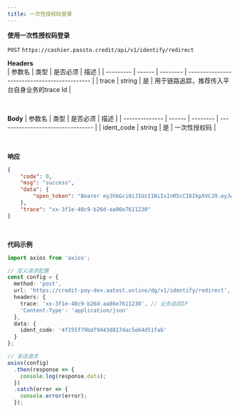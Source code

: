 ```yaml
---
title: 一次性授权码登录
---
```

**使用一次性授权码登录**

`POST` `https://cashier.passto.credit/api/v1/identify/redirect`
<br/>


**Headers**  
| 参数名    | 类型   | 是否必须 | 描述                                         |
| --------- | ------ | -------- | -------------------------------------------- |
| trace     | string | 是       | 用于链路追踪，推荐传入平台自身业务的trace Id |


<br/>

**Body**
| 参数名         | 类型   | 是否必须 | 描述                              |
| -------------- | ------ | -------- | --------------------------------- |
| ident_code      | string | 是       | 一次性授权码     |

<br/>

**响应**
```json
{
    "code": 0,
    "msg": "success",
    "data": {
        "open_token": "Bearer eyJhbGciOiJIUzI1NiIsInR5cCI6IkpXVCJ9.eyJwcm9qZWN0SWQiOiI2NzI4ZDgyYjAwMTBhZThhYzVlOSIsInBsYXRmb3JtSWQiOiIzMjhjZjk1OTUwZjU0Zjg5YTJkZDRjM2JmOThhYzVmYiIsInBsYXRmb3JtVXNlcklkIjoiNDczXzMyXzg2MDAwNjk4IiwidXNlcklkIjoiNjczYjEyYTcwMDJiYTk3ZjY0MTYiLCJzZWNyZXQiOiIzMWM5MjIiLCJpZGVudENvZGUiOiJiYjE1YTUwMWQyMzU0YWViOTM3MTYwYzY3YjM1ODBhNiIsImlhdCI6MTczMjUzNDUxNSwiZXhwIjoxNzMyNTM4MTE1fQ.VjKQ37Ea3kxPGpoQ9dIuArGPo5ENrDilQuAP6p0Ixxx"
    },
    "trace": "xx-3f1e-40c9-b26d-aa86e7611230"
}
```

<br/>

**代码示例**
```TypeScript
import axios from 'axios';

// 定义请求配置
const config = {
  method: 'post',
  url: 'https://credit-pay-dev.aatest.online/dg/v1/identify/redirect',
  headers: {
    trace: 'xx-3f1e-40c9-b26d-aa86e7611230', // 业务追踪IP
    'Content-Type': 'application/json'
  },
  data: {
    ident_code: '4f255f79bdf9443d817dac5e64d51fab'
  }
};

// 发送请求
axios(config)
  .then(response => {
    console.log(response.data);
  })
  .catch(error => {
    console.error(error);
  });
```